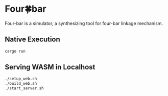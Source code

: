 # Four🍀bar

Four-bar is a simulator, a synthesizing tool for four-bar linkage mechanism.

## Native Execution

```bash
cargo run
```

## Serving WASM in Localhost

```bash
./setup_web.sh
./build_web.sh
./start_server.sh
```
